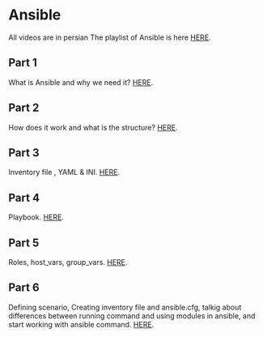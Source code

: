 # Ansible
All videos are in persian
The playlist of Ansible is here [HERE](https://www.youtube.com/playlist?list=PLRMCwJJwWR1AKYcUkdcorTFR-bhXUN6oO "HERE").

## Part 1
What is Ansible and why we need it? [HERE]( https://youtu.be/ww4yY5ipYgo "HERE").

## Part 2
How does it work and what is the structure? [HERE]( https://youtu.be/sR-x1QuhBnQ "HERE").

## Part 3
Inventory file , YAML & INI. [HERE]( https://youtu.be/bdYf9Pah1Mw "HERE").

## Part 4
Playbook. [HERE]( https://youtu.be/UmeRHa0Ihg0 "HERE").

## Part 5
Roles, host_vars, group_vars. [HERE]( https://youtu.be/S9XUZbRihb4 "HERE").

## Part 6
Defining scenario, Creating inventory file and ansible.cfg, talkig about differences between running command and using modules in ansible, and start working with ansible command. [HERE]( https://youtu.be/lfDUFURKqKk "HERE").

